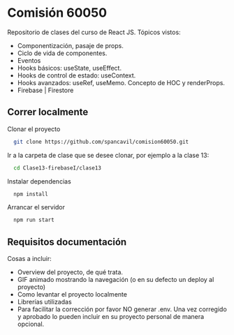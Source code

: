 
# Comisión 60050

Repositorio de clases del curso de React JS.
Tópicos vistos:
- Componentización, pasaje de props.
- Ciclo de vida de componentes.
- Eventos
- Hooks básicos: useState, useEffect.
- Hooks de control de estado: useContext.
- Hooks avanzados: useRef, useMemo. Concepto de HOC y renderProps.
- Firebase | Firestore


## Correr localmente

Clonar el proyecto

```bash
  git clone https://github.com/spancavil/comision60050.git
```

Ir a la carpeta de clase que se desee clonar, por ejemplo a la clase 13:

```bash
  cd Clase13-firebaseI/clase13
```

Instalar dependencias

```bash
  npm install
```

Arrancar el servidor

```bash
  npm run start
```


## Requisitos documentación

Cosas a incluir:

* Overview del proyecto, de qué trata.
* GIF animado mostrando la navegación (o en su defecto un deploy al proyecto)
* Como levantar el proyecto localmente
* Librerías utilizadas
* Para facilitar la corrección por favor NO generar .env. Una vez corregido y aprobado lo pueden incluir en su proyecto personal de manera opcional.



